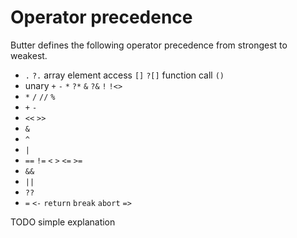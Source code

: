 # Operator precedence

Butter defines the following operator precedence from strongest to weakest.

- `.` `?.` array element access `[]` `?[]` function call `()`
- unary `+` `-` `*` `?*` `&` `?&` `!` `!<>`
- `*` `/` `//` `%`
- `+` `-`
- `<<` `>>`
- `&`
- `^`
- `|`
- `==` `!=` `<` `>` `<=` `>=`
- `&&`
- `||`
- `??`
- `=` `<-` `return` `break` `abort` `=>`

TODO simple explanation
